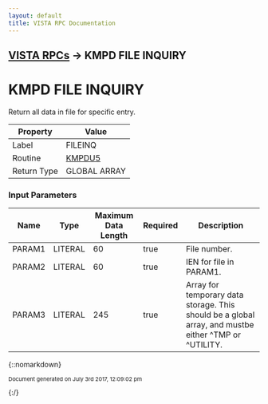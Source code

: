 ```yaml
---
layout: default
title: VISTA RPC Documentation
---
```


## [VISTA RPCs](TableOfContents) &#8594; KMPD FILE INQUIRY
# KMPD FILE INQUIRY

Return all data in file for specific entry.

Property | Value
--- | ---
Label | FILEINQ
Routine | [KMPDU5](http://code.osehra.org/dox/Routine_KMPDU5_source.html)
Return Type | GLOBAL ARRAY


### Input Parameters

Name | Type | Maximum Data Length | Required | Description
--- | --- | --- | --- | ---
PARAM1 | LITERAL | 60 | true | File number.
PARAM2 | LITERAL | 60 | true | IEN for file in PARAM1.
PARAM3 | LITERAL | 245 | true | Array for temporary data storage.  This should be a global array, and mustbe either ^TMP or ^UTILITY.



{::nomarkdown} <br/><p style="font-size: 11px">Document generated on July 3rd 2017, 12:09:02 pm</p>{:/}